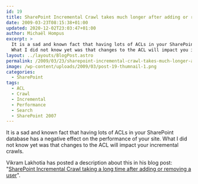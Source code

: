 ```yaml
---
id: 19
title: SharePoint Incremental Crawl takes much longer after adding or removing a user
date: 2009-03-23T08:15:38+01:00
updated: 2020-12-02T23:03:47+01:00
author: Michaël Hompus
excerpt: >
  It is a sad and known fact that having lots of ACLs in your SharePoint database has a negative effect on the performance of your site.
  What I did not know yet was that changes to the ACL will impact you incremental crawls.
layout: ../layouts/BlogPost.astro
permalink: /2009/03/23/sharepoint-incremental-crawl-takes-much-longer-after-adding-or-removing-a-user/
image: /wp-content/uploads/2009/03/post-19-thumnail-1.png
categories:
  - SharePoint
tags:
  - ACL
  - Crawl
  - Incremental
  - Performance
  - Search
  - SharePoint 2007
---
```


It is a sad and known fact that having lots of ACLs in your SharePoint database has a negative effect on the performance of your site.
What I did not know yet was that changes to the ACL will impact your incremental crawls.

<!--more-->

Vikram Lakhotia has posted a description about this in his blog post:
"[SharePoint Incremental Crawl taking a long time after adding or removing a user](https://weblogs.asp.net/vikram/sharepoint-incremental-crawl-taking-a-long-time-after-adding-or-removing-a-user)".
